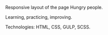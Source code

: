 Responsive layout of the page Hungry people.

Learning, practicing, improving.

Technologies: HTML, CSS, GULP, SCSS.
